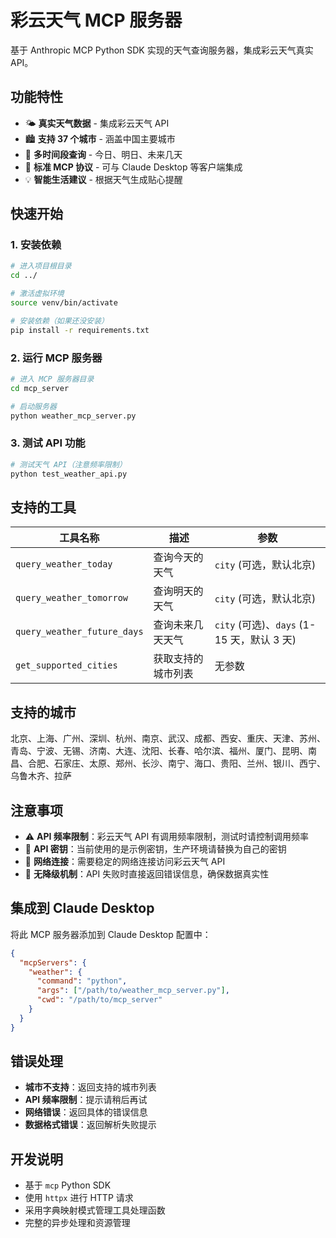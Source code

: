 # 彩云天气 MCP 服务器

基于 Anthropic MCP Python SDK 实现的天气查询服务器，集成彩云天气真实 API。

## 功能特性

- 🌤️ **真实天气数据** - 集成彩云天气 API
- 🏙️ **支持 37 个城市** - 涵盖中国主要城市
- 📅 **多时间段查询** - 今日、明日、未来几天
- 🎯 **标准 MCP 协议** - 可与 Claude Desktop 等客户端集成
- 💡 **智能生活建议** - 根据天气生成贴心提醒

## 快速开始

### 1. 安装依赖

```bash
# 进入项目根目录
cd ../

# 激活虚拟环境
source venv/bin/activate

# 安装依赖（如果还没安装）
pip install -r requirements.txt
```

### 2. 运行 MCP 服务器

```bash
# 进入 MCP 服务器目录
cd mcp_server

# 启动服务器
python weather_mcp_server.py
```

### 3. 测试 API 功能

```bash
# 测试天气 API（注意频率限制）
python test_weather_api.py
```

## 支持的工具

| 工具名称                    | 描述               | 参数                                       |
| --------------------------- | ------------------ | ------------------------------------------ |
| `query_weather_today`       | 查询今天的天气     | `city` (可选，默认北京)                    |
| `query_weather_tomorrow`    | 查询明天的天气     | `city` (可选，默认北京)                    |
| `query_weather_future_days` | 查询未来几天天气   | `city` (可选)、`days` (1-15 天，默认 3 天) |
| `get_supported_cities`      | 获取支持的城市列表 | 无参数                                     |

## 支持的城市

北京、上海、广州、深圳、杭州、南京、武汉、成都、西安、重庆、天津、苏州、青岛、宁波、无锡、济南、大连、沈阳、长春、哈尔滨、福州、厦门、昆明、南昌、合肥、石家庄、太原、郑州、长沙、南宁、海口、贵阳、兰州、银川、西宁、乌鲁木齐、拉萨

## 注意事项

- ⚠️ **API 频率限制**：彩云天气 API 有调用频率限制，测试时请控制调用频率
- 🔑 **API 密钥**：当前使用的是示例密钥，生产环境请替换为自己的密钥
- 📡 **网络连接**：需要稳定的网络连接访问彩云天气 API
- 🚫 **无降级机制**：API 失败时直接返回错误信息，确保数据真实性

## 集成到 Claude Desktop

将此 MCP 服务器添加到 Claude Desktop 配置中：

```json
{
  "mcpServers": {
    "weather": {
      "command": "python",
      "args": ["/path/to/weather_mcp_server.py"],
      "cwd": "/path/to/mcp_server"
    }
  }
}
```

## 错误处理

- **城市不支持**：返回支持的城市列表
- **API 频率限制**：提示请稍后再试
- **网络错误**：返回具体的错误信息
- **数据格式错误**：返回解析失败提示

## 开发说明

- 基于 `mcp` Python SDK
- 使用 `httpx` 进行 HTTP 请求
- 采用字典映射模式管理工具处理函数
- 完整的异步处理和资源管理
